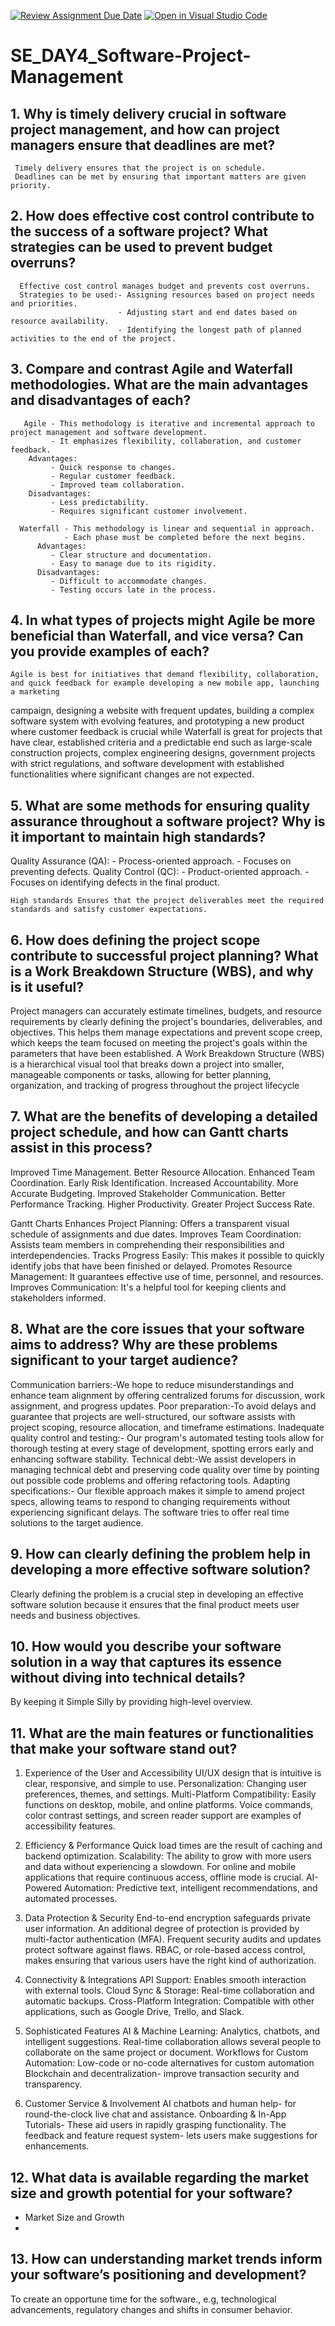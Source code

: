 [![Review Assignment Due Date](https://classroom.github.com/assets/deadline-readme-button-22041afd0340ce965d47ae6ef1cefeee28c7c493a6346c4f15d667ab976d596c.svg)](https://classroom.github.com/a/9pw6JKcu)
[![Open in Visual Studio Code](https://classroom.github.com/assets/open-in-vscode-2e0aaae1b6195c2367325f4f02e2d04e9abb55f0b24a779b69b11b9e10269abc.svg)](https://classroom.github.com/online_ide?assignment_repo_id=18445331&assignment_repo_type=AssignmentRepo)
# SE_DAY4_Software-Project-Management
## 1. Why is timely delivery crucial in software project management, and how can project managers ensure that deadlines are met?
     Timely delivery ensures that the project is on schedule. 
     Deadlines can be met by ensuring that important matters are given priority.
## 2. How does effective cost control contribute to the success of a software project? What strategies can be used to prevent budget overruns?
      Effective cost control manages budget and prevents cost overruns.
      Strategies to be used:- Assigning resources based on project needs and priorities.
                            - Adjusting start and end dates based on resource availability.
                            - Identifying the longest path of planned activities to the end of the project.
## 3. Compare and contrast Agile and Waterfall methodologies. What are the main advantages and disadvantages of each?
       Agile - This methodology is iterative and incremental approach to project management and software development.
             - It emphasizes flexibility, collaboration, and customer feedback.
        Advantages:
             - Quick response to changes.
             - Regular customer feedback.
             - Improved team collaboration.
        Disadvantages:
             - Less predictability.
             - Requires significant customer involvement.

      Waterfall - This methodology is linear and sequential in approach.
                - Each phase must be completed before the next begins.
          Advantages:
             - Clear structure and documentation.
             - Easy to manage due to its rigidity.
          Disadvantages:
             - Difficult to accommodate changes.
             - Testing occurs late in the process.
## 4. In what types of projects might Agile be more beneficial than Waterfall, and vice versa? Can you provide examples of each?
    Agile is best for initiatives that demand flexibility, collaboration, and quick feedback for example developing a new mobile app, launching a marketing 
campaign, designing a website with frequent updates, building a complex software system with evolving features, and prototyping a new product where customer feedback is crucial while Waterfall is great for projects that have clear, established criteria and a predictable end such as large-scale construction projects, complex engineering designs, government projects with strict regulations, and software development with established functionalities where significant changes are not expected. 
## 5. What are some methods for ensuring quality assurance throughout a software project? Why is it important to maintain high standards?
Quality Assurance (QA):
    - Process-oriented approach.
    - Focuses on preventing defects.
Quality Control (QC):
    - Product-oriented approach.
    - Focuses on identifying defects in the final product.

    High standards Ensures that the project deliverables meet the required standards and satisfy customer expectations.
## 6. How does defining the project scope contribute to successful project planning? What is a Work Breakdown Structure (WBS), and why is it useful?
Project managers can accurately estimate timelines, budgets, and resource requirements by clearly defining the project's boundaries, deliverables, and objectives. This helps them manage expectations and prevent scope creep, which keeps the team focused on meeting the project's goals within the parameters that have been established. 
A Work Breakdown Structure (WBS) is a hierarchical visual tool that breaks down a project into smaller, manageable components or tasks, allowing for better planning, organization, and tracking of progress throughout the project lifecycle
## 7. What are the benefits of developing a detailed project schedule, and how can Gantt charts assist in this process?
Improved Time Management.
Better Resource Allocation.
Enhanced Team Coordination.
Early Risk Identification.
Increased Accountability.
More Accurate Budgeting.
Improved Stakeholder Communication.
Better Performance Tracking.
Higher Productivity.
Greater Project Success Rate.

Gantt Charts
 Enhances Project Planning: Offers a transparent visual schedule of assignments and due dates.
 Improves Team Coordination: Assists team members in comprehending their responsibilities and interdependencies.
 Tracks Progress Easily: This makes it possible to quickly identify jobs that have been finished or delayed.
 Promotes Resource Management: It guarantees effective use of time, personnel, and resources.
 Improves Communication: It's a helpful tool for keeping clients and stakeholders informed.


## 8. What are the core issues that your software aims to address? Why are these problems significant to your target audience?
Communication barriers:-We hope to reduce misunderstandings and enhance team alignment by offering centralized forums for discussion, work assignment, and progress updates. 
Poor preparation:-To avoid delays and guarantee that projects are well-structured, our software assists with project scoping, resource allocation, and timeframe estimations. 
 Inadequate quality control and testing:- Our program's automated testing tools allow for thorough testing at every stage of development, spotting errors early and enhancing software stability. 
 Technical debt:-We assist developers in managing technical debt and preserving code quality over time by pointing out possible code problems and offering refactoring tools. 
 Adapting specifications:- Our flexible approach makes it simple to amend project specs, allowing teams to respond to changing requirements without experiencing significant delays. 
 The software tries to offer real time solutions to the target audience.

## 9. How can clearly defining the problem help in developing a more effective software solution?
Clearly defining the problem is a crucial step in developing an effective software solution because it ensures that the final product meets user needs and business objectives.
## 10. How would you describe your software solution in a way that captures its essence without diving into technical details?
By keeping it Simple Silly by providing high-level overview.
## 11. What are the main features or functionalities that make your software stand out?
1. Experience of the User and Accessibility
  UI/UX design that is intuitive is clear, responsive, and simple to use.
 Personalization: Changing user preferences, themes, and settings.
  Multi-Platform Compatibility: Easily functions on desktop, mobile, and online platforms.
  Voice commands, color contrast settings, and screen reader support are examples of accessibility features.

 2. Efficiency & Performance
 Quick load times are the result of caching and backend optimization.
  Scalability: The ability to grow with more users and data without experiencing a slowdown.
 For online and mobile applications that require continuous access, offline mode is crucial.
 AI-Powered Automation: Predictive text, intelligent recommendations, and automated processes.

 3. Data Protection & Security
 End-to-end encryption safeguards private user information.
 An additional degree of protection is provided by multi-factor authentication (MFA).
 Frequent security audits and updates protect software against flaws.
 RBAC, or role-based access control, makes ensuring that various users have the right kind of authorization.
4. Connectivity & Integrations
    API Support: Enables smooth interaction with external tools.
    Cloud Sync & Storage: Real-time collaboration and automatic backups.
    Cross-Platform Integration: Compatible with other applications, such as Google Drive, Trello, and Slack.

 5. Sophisticated Features
    AI & Machine Learning: Analytics, chatbots, and intelligent suggestions.
  Real-time collaboration allows several people to collaborate on the same project or document.  Workflows for Custom Automation: Low-code or no-code 
      alternatives for custom automation
Blockchain and decentralization- improve transaction security and transparency.

 7. Customer Service & Involvement
  AI chatbots and human help- for round-the-clock live chat and assistance.
  Onboarding & In-App Tutorials- These aid users in rapidly grasping functionality.
 The feedback and feature request system- lets users make suggestions for enhancements.


## 12. What data is available regarding the market size and growth potential for your software?
- Market Size and Growth
- 
## 13. How can understanding market trends inform your software’s positioning and development?
To create an opportune time for the software., e.g, technological advancements, regulatory changes and shifts in consumer behavior.
